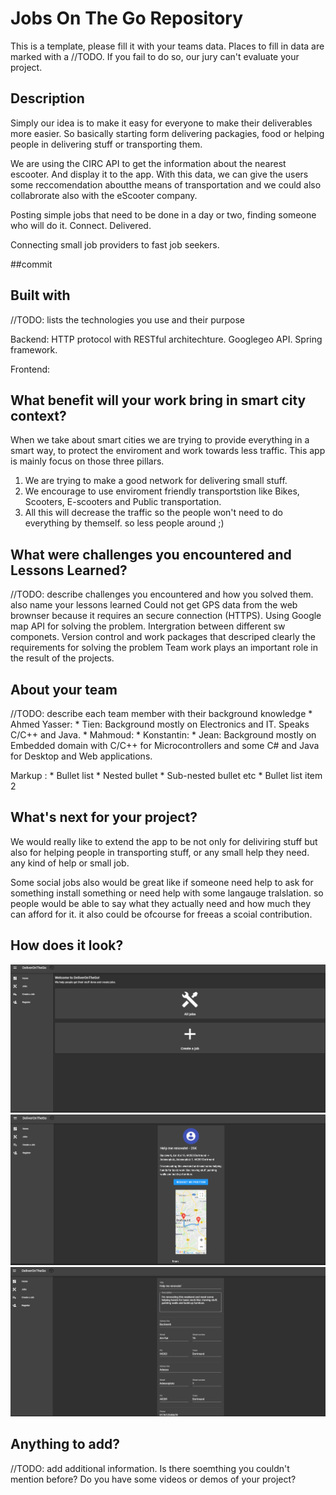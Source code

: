 # Jobs On The Go Repository
This is a template, please fill it with your teams data. Places to fill in data are marked with a //TODO. If you fail to do so, our jury can't evaluate your project. 

## Description 
Simply our idea is to make it easy for everyone to make their deliverables more easier. So basically starting form delivering packagies, food or helping people in delivering stuff or transporting them.

We are using the CIRC API to get the information about the nearest escooter. And display it to the app. With this data, we can give the users some reccomendation aboutthe means of transportation and we could also collabrorate also with the eScooter company. 

Posting simple jobs that need to be done in a day or two, finding someone who will do it. Connect. Delivered.

Connecting small job providers to fast job seekers.

##commit

## Built with
//TODO: lists the technologies you use and their purpose

Backend: HTTP protocol with RESTful architechture. Googlegeo API. Spring framework.

Frontend: 
## What benefit will your work bring in smart city context?

When we take about smart cities we are trying to provide everything in a smart way, to protect the enviroment and work towards less traffic. This app is mainly focus on those three pillars.
1) We are trying to make a good network for delivering small stuff.
2) We encourage to use enviroment friendly transportstion like Bikes, Scooters, E-scooters and Public transportation.
3) All this will decrease the traffic so the people won't need to do everything by themself. so less people around ;)

## What were challenges you encountered and Lessons Learned?
//TODO: describe challenges you encountered and how you solved them. also name your lessons learned
Could not get GPS data from the web brownser because it requires an secure connection (HTTPS). Using Google map API for solving the problem.
Intergration between different sw componets. Version control and work packages that descriped clearly the requirements for solving the problem 
Team work plays an important role in the result of the projects.

## About your team
//TODO: describe each team member with their background knowledge
       * Ahmed Yasser:
       * Tien: Background mostly on Electronics and IT. Speaks C/C++ and Java.
       * Mahmoud:
       * Konstantin:
       * Jean: Background mostly on Embedded domain with C/C++ for Microcontrollers and some C# and Java for Desktop and Web applications. 


 Markup : * Bullet list
              * Nested bullet
                  * Sub-nested bullet etc
          * Bullet list item 2
## What's next for your project?

We would really like to extend the app to be not only for deliviring stuff but also for helping people in transporting stuff, or any small help they need. any kind of help or small job.

Some social jobs also would be great like if someone need help to ask for something install something or need help with some langauge tralslation. so people would be able to say what they actually need and how much they can afford for it. it also could be ofcourse for freeas a scoial contribution.
## How does it look?
![Main Page](/ScreenShots/3.png?raw=true "Main Page")
![Job Details](/ScreenShots/1.png?raw=true "Job Details")
![Add Job](/ScreenShots/2.png?raw=true "Add Job")

## Anything to add?
//TODO: add additional information. Is there soemthing you couldn't mention before? Do you have some videos or demos of your project?
